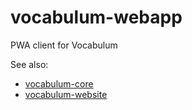 # vocabulum-webapp
PWA client for Vocabulum

See also: 
* [vocabulum-core](https://github.com/JupiterPi/vocabulum-core)
* [vocabulum-website](https://github.com/JupiterPi/vocabulum-website)
